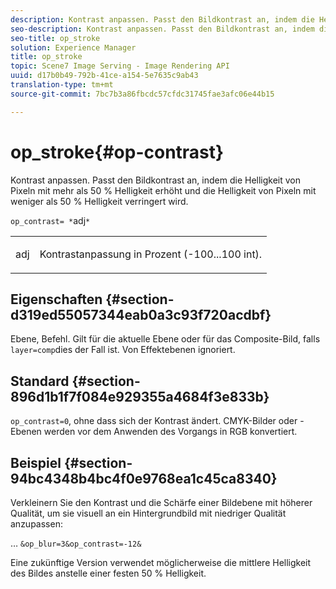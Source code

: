 ```yaml
---
description: Kontrast anpassen. Passt den Bildkontrast an, indem die Helligkeit von Pixeln mit mehr als 50 % Helligkeit erhöht und die Helligkeit von Pixeln mit weniger als 50 % Helligkeit verringert wird.
seo-description: Kontrast anpassen. Passt den Bildkontrast an, indem die Helligkeit von Pixeln mit mehr als 50 % Helligkeit erhöht und die Helligkeit von Pixeln mit weniger als 50 % Helligkeit verringert wird.
seo-title: op_stroke
solution: Experience Manager
title: op_stroke
topic: Scene7 Image Serving - Image Rendering API
uuid: d17b0b49-792b-41ce-a154-5e7635c9ab43
translation-type: tm+mt
source-git-commit: 7bc7b3a86fbcdc57cfdc31745fae3afc06e44b15

---
```



# op_stroke{#op-contrast}

Kontrast anpassen. Passt den Bildkontrast an, indem die Helligkeit von Pixeln mit mehr als 50 % Helligkeit erhöht und die Helligkeit von Pixeln mit weniger als 50 % Helligkeit verringert wird.

`op_contrast= *`adj`*`

<table id="simpletable_8246802C74424A68A7A2EA5B50A89D42"> 
 <tr class="strow"> 
  <td class="stentry"> <p><span class="varname"> adj</span> </p> </td> 
  <td class="stentry"> <p>Kontrastanpassung in Prozent (-100...100 int). </p></td> 
 </tr> 
</table>

## Eigenschaften {#section-d319ed55057344eab0a3c93f720acdbf}

Ebene, Befehl. Gilt für die aktuelle Ebene oder für das Composite-Bild, falls `layer=comp`dies der Fall ist. Von Effektebenen ignoriert.

## Standard {#section-896d1b1f7f084e929355a4684f3e833b}

`op_contrast=0`, ohne dass sich der Kontrast ändert. CMYK-Bilder oder -Ebenen werden vor dem Anwenden des Vorgangs in RGB konvertiert.

## Beispiel {#section-94bc4348b4bc4f0e9768ea1c45ca8340}

Verkleinern Sie den Kontrast und die Schärfe einer Bildebene mit höherer Qualität, um sie visuell an ein Hintergrundbild mit niedriger Qualität anzupassen:

… `&op_blur=3&op_contrast=-12&`

Eine zukünftige Version verwendet möglicherweise die mittlere Helligkeit des Bildes anstelle einer festen 50 % Helligkeit.
